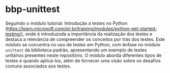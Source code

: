 # bbp-unittest
Seguindo o módulo tutorial: Introdução a testes no Python (https://learn.microsoft.com/pt-br/training/modules/python-get-started-testing/), onde é introduzoda a importância da realização dos testes e destaca a relevância de compreender os conceitos por trás dos testes. Este módulo se concentra no uso de testes em Python, com ênfase no módulo `unittest` da biblioteca padrão, apresentando um exemplo de testes unitários presentes neste repositório. O módulo aborda diferentes tipos de testes e quando aplicá-los, além de fornecer uma visão sobre os desafios comuns associados aos testes.
